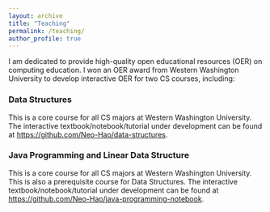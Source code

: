 ```yaml
---
layout: archive
title: "Teaching"
permalink: /teaching/
author_profile: true
---
```


I am dedicated to provide high-quality open educational resources (OER) on computing education. I won an OER award from Western Washington University to develop interactive OER for two CS courses, including:

### Data Structures

This is a core course for all CS majors at Western Washington University.
The interactive textbook/notebook/tutorial under development can be found at <https://github.com/Neo-Hao/data-structures>.

### Java Programming and Linear Data Structure

This is a core course for all CS majors at Western Washington University. This is also a prerequisite course for Data Structures.
The interactive textbook/notebook/tutorial under development can be found at <https://github.com/Neo-Hao/java-programming-notebook>.
